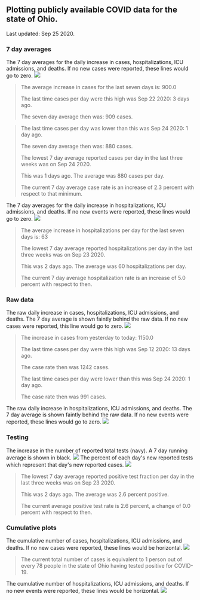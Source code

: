 ## Plotting publicly available COVID data for the state of Ohio. 

Last updated: Sep 25 2020. 

### 7 day averages
The 7 day averages for the daily increase in cases, hospitalizations, ICU admissions, and deaths. If no new cases were reported, these lines would go to zero.
![](7dayaverage_cases.png)

>The average increase in cases for the last seven days is: 900.0
>
>The last time cases per day were this high was Sep 22 2020: 3 days ago.
>
>The seven day average then was: 909 cases.

>
>The last time cases per day was lower than this was Sep 24 2020: 1 day ago.
>
>The seven day average then was: 880 cases.
>
>The lowest 7 day average reported cases per day in the last three weeks was on Sep 24 2020.
>
>This was 1 days ago. The average was 880 cases per day.
>
>The current 7 day average case rate is an increase of 2.3 percent with respect to that minimum.

The 7 day averages for the daily increase in hospitalizations, ICU admissions, and deaths. If no new events were reported, these lines would go to zero.
![](7dayaverage_hospital.png)

>The average increase in hospitalizations per day for the last seven days is: 63
>
>The lowest 7 day average reported hospitalizations per day in the last three weeks was on Sep 23 2020.
>
>This was 2 days ago. The average was 60 hospitalizations per day.
>
>The current 7 day average hospitalization rate is an increase of 5.0 percent with respect to then.

### Raw data
The raw daily increase in cases, hospitalizations, ICU admissions, and deaths. The 7 day average is shown faintly behind the raw data. If no new cases were reported, this line would go to zero.
![](DailyCases.png)

>The increase in cases from yesterday to today: 1150.0 
>
>The last time cases per day were this high was Sep 12 2020: 13 days ago. 
>
>The case rate then was 1242 cases.
>
>The last time cases per day were lower than this was Sep 24 2020: 1 day ago. 
>
>The case rate then was 991 cases.

The raw daily increase in hospitalizations, ICU admissions, and deaths. The 7 day average is shown faintly behind the raw data. If no new events were reported, these lines would go to zero.
![](DailyHospitalizations.png)

### Testing

The increase in the number of reported total tests (navy). A 7 day running average is shown in black.
![](DailyTests.png)
The percent of each day's new reported tests which represent that day's new reported cases.
![](percentpositive_tests.png)

>The lowest 7 day average reported positive test fraction per day in the last three weeks was on Sep 23 2020.
>
>This was 2 days ago. The average was 2.6 percent positive. 
>
>The current average positive test rate is 2.6 percent, a change of 0.0 percent with respect to then. 

### Cumulative plots
The cumulative number of cases, hospitalizations, ICU admissions, and deaths. If no new cases were reported, these lines would be horizontal.
![](Cases.png)

>The current total number of cases is equivalent to 1 person out of every 78 people in the state of Ohio having tested positive for COVID-19.

The cumulative number of hospitalizations, ICU admissions, and deaths. If no new events were reported, these lines would be horizontal.
![](Hospitalizations.png)

